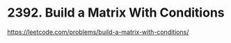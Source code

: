 # 2392. Build a Matrix With Conditions

https://leetcode.com/problems/build-a-matrix-with-conditions/